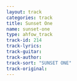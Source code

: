 ```yaml
---
layout: track
categories: track
title: Sunset One
name: sunset-one
type: ahfow_track
track-id: 214
track-lyrics: 
track-guitar: 
track-author: 
track-sort: "SUNSET ONE"
track-original: 
---
```

